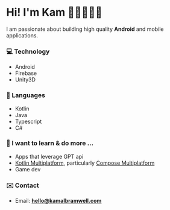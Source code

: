 # Hi! I'm Kam ✌🏾👨🏾‍💻

I am passionate about building high quality **Android** and mobile applications.

### 💻 Technology 

- Android 
- Firebase
- Unity3D

### 🧠 Languages 

- Kotlin
- Java
- Typescript
- C#

### 🤔 I want to learn & do more ...

- Apps that leverage GPT api
- [Kotlin Multiplatform](https://kotlinlang.org/docs/multiplatform.html), particularly [Compose Multiplatform](https://www.jetbrains.com/lp/compose-multiplatform/)
- Game dev

### ✉️ Contact

- Email: **[hello@kamalbramwell.com](mailto:hello@kamalbramwell.com)**
